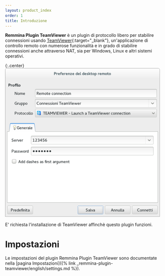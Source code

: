 ```yaml
---
layout: product_index
order: 1
title: Introduzione
---
```

**Remmina Plugin TeamViewer** è un plugin di protocollo libero per stabilire
connessioni usando [TeamViewer]{:target="_blank"}, un'applicazione di controllo
remoto con numerose funzionalità e in grado di stabilire connessioni anche
attraverso NAT, sia per Windows, Linux e altri sistemi operativi.

{:.center}
![Impostazioni generali](/resources/remmina-plugin-teamviewer/archive/latest/italian/general.png)
          
E' richiesta l'installazione di TeamViewer affinchè questo plugin funzioni.

# Impostazioni

Le impostazioni del plugin Remmina Plugin TeamViewer sono documentate nella
[pagina Impostazioni]({% link _remmina-plugin-teamviewer/english/settings.md %}).

[TeamViewer]: https://www.teamviewer.com/